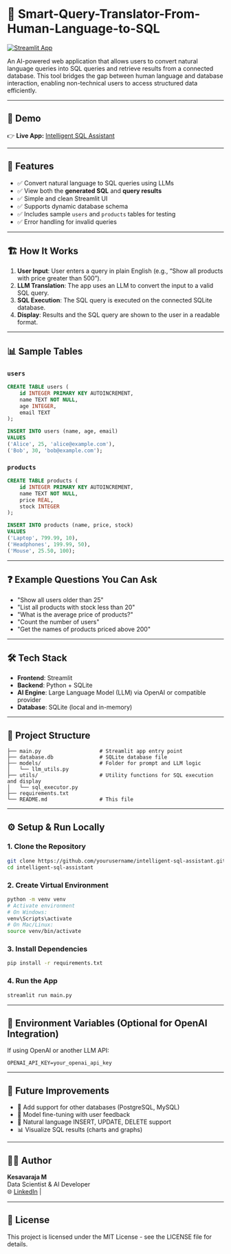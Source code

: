 
# 🧠 Smart-Query-Translator-From-Human-Language-to-SQL
[![Streamlit App](https://img.shields.io/badge/Try%20It%20Live-Streamlit-ff4b4b?style=flat-square&logo=streamlit&logoColor=white)](https://intelligent-sql-assistant-natural-language-to-database-query-s.streamlit.app)

An AI-powered web application that allows users to convert natural language queries into SQL queries and retrieve results from a connected database. This tool bridges the gap between human language and database interaction, enabling non-technical users to access structured data efficiently.

---

## 🚀 Demo

👉 **Live App:** [Intelligent SQL Assistant](https://smart-query-translator-from-human-language-to-sql.streamlit.app/)

---

## 🧩 Features

- ✅ Convert natural language to SQL queries using LLMs
- ✅ View both the **generated SQL** and **query results**
- ✅ Simple and clean Streamlit UI
- ✅ Supports dynamic database schema
- ✅ Includes sample `users` and `products` tables for testing
- ✅ Error handling for invalid queries

---

## 🏗️ How It Works

1. **User Input**: User enters a query in plain English (e.g., “Show all products with price greater than 500”).
2. **LLM Translation**: The app uses an LLM to convert the input to a valid SQL query.
3. **SQL Execution**: The SQL query is executed on the connected SQLite database.
4. **Display**: Results and the SQL query are shown to the user in a readable format.

---

## 📊 Sample Tables

### `users`
```sql
CREATE TABLE users (
    id INTEGER PRIMARY KEY AUTOINCREMENT,
    name TEXT NOT NULL,
    age INTEGER,
    email TEXT
);

INSERT INTO users (name, age, email)
VALUES 
('Alice', 25, 'alice@example.com'),
('Bob', 30, 'bob@example.com');
```

### `products`
```sql
CREATE TABLE products (
    id INTEGER PRIMARY KEY AUTOINCREMENT,
    name TEXT NOT NULL,
    price REAL,
    stock INTEGER
);

INSERT INTO products (name, price, stock)
VALUES 
('Laptop', 799.99, 10),
('Headphones', 199.99, 50),
('Mouse', 25.50, 100);
```

---

## ❓ Example Questions You Can Ask

- "Show all users older than 25"
- "List all products with stock less than 20"
- "What is the average price of products?"
- "Count the number of users"
- "Get the names of products priced above 200"

---

## 🛠️ Tech Stack

- **Frontend**: Streamlit
- **Backend**: Python + SQLite
- **AI Engine**: Large Language Model (LLM) via OpenAI or compatible provider
- **Database**: SQLite (local and in-memory)

---

## 📁 Project Structure

```
├── main.py                   # Streamlit app entry point
├── database.db               # SQLite database file
├── models/                   # Folder for prompt and LLM logic
│   └── llm_utils.py
├── utils/                    # Utility functions for SQL execution and display
│   └── sql_executor.py
├── requirements.txt
└── README.md                 # This file
```

---

## ⚙️ Setup & Run Locally

### 1. Clone the Repository
```bash
git clone https://github.com/yourusername/intelligent-sql-assistant.git
cd intelligent-sql-assistant
```

### 2. Create Virtual Environment
```bash
python -m venv venv
# Activate environment
# On Windows:
venv\Scripts\activate
# On Mac/Linux:
source venv/bin/activate
```

### 3. Install Dependencies
```bash
pip install -r requirements.txt
```

### 4. Run the App
```bash
streamlit run main.py
```

---

## 🔐 Environment Variables (Optional for OpenAI Integration)
If using OpenAI or another LLM API:

```env
OPENAI_API_KEY=your_openai_api_key
```

---

## 📌 Future Improvements

- 🔄 Add support for other databases (PostgreSQL, MySQL)
- 🧠 Model fine-tuning with user feedback
- 🧾 Natural language INSERT, UPDATE, DELETE support
- 📊 Visualize SQL results (charts and graphs)

---

## 🙋‍♂️ Author

**Kesavaraja M**  
Data Scientist & AI Developer  
🌐 [LinkedIn](https://www.linkedin.com/in/kesavaraja-m-228913289/) |

---

## 🪪 License

This project is licensed under the MIT License - see the LICENSE file for details.
